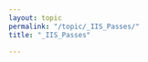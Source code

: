 ```yaml
---
layout: topic
permalink: "/topic/_IIS_Passes/"
title: "_IIS_Passes"

---
```


<div id="importedContent"></div>

<script type="text/javascript">
$("#importedContent").hide()
  .load("Topic/K7Fetch&amp;u=http://heavens-above.com/PassSummary.aspx?satid=25544&amp;lat=44.21371&amp;lng=-76.48682&amp;loc=Unspecified&amp;alt=0&amp;tz=EST", function()
                     {
                      $("#loadData").remove();
                      $("#importedContent").slideDown("slow");
                     });
</script>

